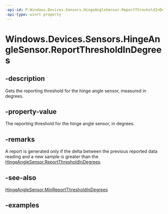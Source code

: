 ```yaml
---
-api-id: P:Windows.Devices.Sensors.HingeAngleSensor.ReportThresholdInDegrees
-api-type: winrt property
---
```


<!-- Property syntax.
public double ReportThresholdInDegrees { get;  set; }
-->

# Windows.Devices.Sensors.HingeAngleSensor.ReportThresholdInDegrees

## -description

Gets the reporting threshold for the hinge angle sensor, measured in degrees.

## -property-value

The reporting threshold for the hinge angle sensor, in degrees.

## -remarks

A report is generated only if the delta between the previous reported data reading and a new sample is greater than the [HingeAngleSensor.ReportThresholdInDegrees](hingeanglesensor_reportthresholdindegrees.md).

## -see-also

[HingeAngleSensor.MinReportThresholdInDegrees](hingeanglesensor_minreportthresholdindegrees.md)

## -examples
